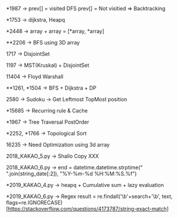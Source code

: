 *1987 -> prev[] = visited DFS prev[] = Not visitied => Backtracking

*1753 -> dijkstra, Heapq

*2448 -> array + array = [*array, *array]

**2206 -> BFS using 3D array

1717 -> DisjointSet

1197 -> MST(Kruskal) + DisjointSet

11404 -> Floyd Warshall 

**1261, *1504 -> BFS + Dijkstra + DP

2580 -> Sudoku -> Get Leftmost TopMost position

*15685 -> Recurring rule & Cache

*1967 -> Tree Traversal PostOrder

*2252, *1766 -> Topological Sort

16235 -> Need Optimization using 3d array

2018_KAKAO_5.py -> Shallo Copy XXX

2018_KAKAO_6.py -> end = datetime.datetime.strptime(" ".join(string_date[:2]), "%Y-%m-%d %H:%M:%S.%f")

*2019_KAKAO_4.py -> heapq + Cumulative sum + lazy evaluation

*2019_KAKAO_6.py -> Regex   result = re.findall('\\b'+search+'\\b', text,  flags=re.IGNORECASE)
[https://stackoverflow.com/questions/4173787/string-exact-match]